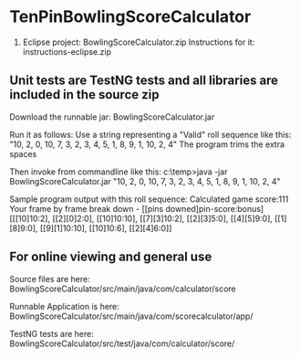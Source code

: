 # TenPinBowlingScoreCalculator

1. Eclipse project:
BowlingScoreCalculator.zip
Instructions for it: instructions-eclipse.zip

Unit tests are TestNG tests and all libraries are included in the source zip
-------------------------------------------------------------------
Download the runnable jar:
BowlingScoreCalculator.jar

Run it as follows:
Use a string representing a "Valid" roll sequence like this: "10, 2, 0, 10, 7, 3, 2, 3, 4, 5, 1, 8, 9, 1, 10, 2, 4"
The program trims the extra spaces

Then invoke from commandline like this:
c:\temp>java -jar BowlingScoreCalculator.jar "10, 2, 0, 10, 7, 3, 2, 3, 4, 5, 1, 8, 9, 1, 10, 2, 4"

Sample program output with this roll sequence:
Calculated game score:111
Your frame by frame break down - [[pins downed]pin-score:bonus]
[[[10]10:2], [[2][0]2:0], [[10]10:10], [[7][3]10:2], [[2][3]5:0], [[4][5]9:0], [[1][8]9:0], [[9][1]10:10], [[10]10:6], [[2][4]6:0]]

For online viewing and general use
--------------------------------------------------------------------
Source files are here:
BowlingScoreCalculator/src/main/java/com/calculator/score

Runnable Application is here:
BowlingScoreCalculator/src/main/java/com/scorecalculator/app/

TestNG tests are here:
BowlingScoreCalculator/src/test/java/com/calculator/score/

